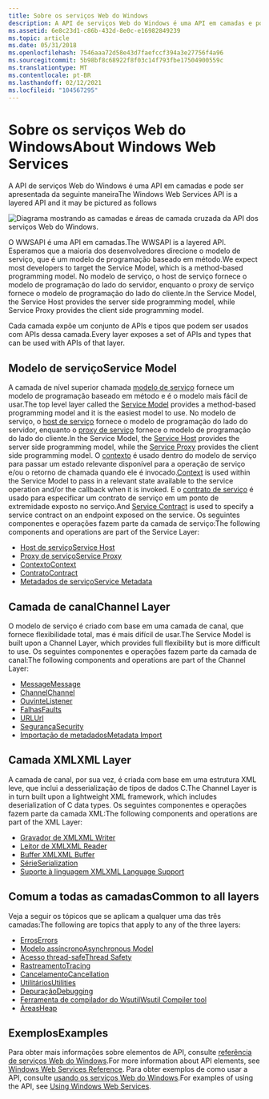 ```yaml
---
title: Sobre os serviços Web do Windows
description: A API de serviços Web do Windows é uma API em camadas e pode ser a imagem a seguir.
ms.assetid: 6e8c23d1-c86b-432d-8e0c-e16982849239
ms.topic: article
ms.date: 05/31/2018
ms.openlocfilehash: 7546aaa72d58e43d7faefccf394a3e27756f4a96
ms.sourcegitcommit: 5b98bf8c68922f8f03c14f793fbe17504900559c
ms.translationtype: MT
ms.contentlocale: pt-BR
ms.lasthandoff: 02/12/2021
ms.locfileid: "104567295"
---
```

# <a name="about-windows-web-services"></a><span data-ttu-id="213fd-103">Sobre os serviços Web do Windows</span><span class="sxs-lookup"><span data-stu-id="213fd-103">About Windows Web Services</span></span>

<span data-ttu-id="213fd-104">A API de serviços Web do Windows é uma API em camadas e pode ser apresentada da seguinte maneira</span><span class="sxs-lookup"><span data-stu-id="213fd-104">The Windows Web Services API is a layered API and it may be pictured as follows</span></span>

![Diagrama mostrando as camadas e áreas de camada cruzada da API dos serviços Web do Windows.](images/apistack.png)

<span data-ttu-id="213fd-106">O WWSAPI é uma API em camadas.</span><span class="sxs-lookup"><span data-stu-id="213fd-106">The WWSAPI is a layered API.</span></span> <span data-ttu-id="213fd-107">Esperamos que a maioria dos desenvolvedores direcione o modelo de serviço, que é um modelo de programação baseado em método.</span><span class="sxs-lookup"><span data-stu-id="213fd-107">We expect most developers to target the Service Model, which is a method-based programming model.</span></span> <span data-ttu-id="213fd-108">No modelo de serviço, o host de serviço fornece o modelo de programação do lado do servidor, enquanto o proxy de serviço fornece o modelo de programação do lado do cliente.</span><span class="sxs-lookup"><span data-stu-id="213fd-108">In the Service Model, the Service Host provides the server side programming model, while Service Proxy provides the client side programming model.</span></span>

<span data-ttu-id="213fd-109">Cada camada expõe um conjunto de APIs e tipos que podem ser usados com APIs dessa camada.</span><span class="sxs-lookup"><span data-stu-id="213fd-109">Every layer exposes a set of APIs and types that can be used with APIs of that layer.</span></span>

## <a name="service-model"></a><span data-ttu-id="213fd-110">Modelo de serviço</span><span class="sxs-lookup"><span data-stu-id="213fd-110">Service Model</span></span>

<span data-ttu-id="213fd-111">A camada de nível superior chamada [modelo de serviço](service-model-layer-overview.md) fornece um modelo de programação baseado em método e é o modelo mais fácil de usar.</span><span class="sxs-lookup"><span data-stu-id="213fd-111">The top level layer called the [Service Model](service-model-layer-overview.md) provides a method-based programming model and it is the easiest model to use.</span></span> <span data-ttu-id="213fd-112">No modelo de serviço, o [host de serviço](service-host.md) fornece o modelo de programação do lado do servidor, enquanto o [proxy de serviço](service-proxy.md) fornece o modelo de programação do lado do cliente.</span><span class="sxs-lookup"><span data-stu-id="213fd-112">In the Service Model, the [Service Host](service-host.md) provides the server side programming model, while the [Service Proxy](service-proxy.md) provides the client side programming model.</span></span> <span data-ttu-id="213fd-113">O [contexto](context.md) é usado dentro do modelo de serviço para passar um estado relevante disponível para a operação de serviço e/ou o retorno de chamada quando ele é invocado.</span><span class="sxs-lookup"><span data-stu-id="213fd-113">[Context](context.md) is used within the Service Model to pass in a relevant state available to the service operation and/or the callback when it is invoked.</span></span> <span data-ttu-id="213fd-114">E o [contrato de serviço](contract.md) é usado para especificar um contrato de serviço em um ponto de extremidade exposto no serviço.</span><span class="sxs-lookup"><span data-stu-id="213fd-114">And [Service Contract](contract.md) is used to specify a service contract on an endpoint exposed on the service.</span></span> <span data-ttu-id="213fd-115">Os seguintes componentes e operações fazem parte da camada de serviço:</span><span class="sxs-lookup"><span data-stu-id="213fd-115">The following components and operations are part of the Service Layer:</span></span>

-   [<span data-ttu-id="213fd-116">Host de serviço</span><span class="sxs-lookup"><span data-stu-id="213fd-116">Service Host</span></span>](service-host.md)
-   [<span data-ttu-id="213fd-117">Proxy de serviço</span><span class="sxs-lookup"><span data-stu-id="213fd-117">Service Proxy</span></span>](service-proxy.md)
-   [<span data-ttu-id="213fd-118">Contexto</span><span class="sxs-lookup"><span data-stu-id="213fd-118">Context</span></span>](context.md)
-   [<span data-ttu-id="213fd-119">Contrato</span><span class="sxs-lookup"><span data-stu-id="213fd-119">Contract</span></span>](contract.md)
-   [<span data-ttu-id="213fd-120">Metadados de serviço</span><span class="sxs-lookup"><span data-stu-id="213fd-120">Service Metadata</span></span>](service-metadata.md)

## <a name="channel-layer"></a><span data-ttu-id="213fd-121">Camada de canal</span><span class="sxs-lookup"><span data-stu-id="213fd-121">Channel Layer</span></span>

<span data-ttu-id="213fd-122">O modelo de serviço é criado com base em uma camada de canal, que fornece flexibilidade total, mas é mais difícil de usar.</span><span class="sxs-lookup"><span data-stu-id="213fd-122">The Service Model is built upon a Channel Layer, which provides full flexibility but is more difficult to use.</span></span> <span data-ttu-id="213fd-123">Os seguintes componentes e operações fazem parte da camada de canal:</span><span class="sxs-lookup"><span data-stu-id="213fd-123">The following components and operations are part of the Channel Layer:</span></span>

-   [<span data-ttu-id="213fd-124">Message</span><span class="sxs-lookup"><span data-stu-id="213fd-124">Message</span></span>](message.md)
-   [<span data-ttu-id="213fd-125">Channel</span><span class="sxs-lookup"><span data-stu-id="213fd-125">Channel</span></span>](channel.md)
-   [<span data-ttu-id="213fd-126">Ouvinte</span><span class="sxs-lookup"><span data-stu-id="213fd-126">Listener</span></span>](listener.md)
-   [<span data-ttu-id="213fd-127">Falhas</span><span class="sxs-lookup"><span data-stu-id="213fd-127">Faults</span></span>](faults.md)
-   [<span data-ttu-id="213fd-128">URL</span><span class="sxs-lookup"><span data-stu-id="213fd-128">Url</span></span>](url.md)
-   [<span data-ttu-id="213fd-129">Segurança</span><span class="sxs-lookup"><span data-stu-id="213fd-129">Security</span></span>](security-overview.md)
-   [<span data-ttu-id="213fd-130">Importação de metadados</span><span class="sxs-lookup"><span data-stu-id="213fd-130">Metadata Import</span></span>](metadata-import.md)

## <a name="xml-layer"></a><span data-ttu-id="213fd-131">Camada XML</span><span class="sxs-lookup"><span data-stu-id="213fd-131">XML Layer</span></span>

<span data-ttu-id="213fd-132">A camada de canal, por sua vez, é criada com base em uma estrutura XML leve, que inclui a desserialização de tipos de dados C.</span><span class="sxs-lookup"><span data-stu-id="213fd-132">The Channel Layer is in turn built upon a lightweight XML framework, which includes deserialization of C data types.</span></span> <span data-ttu-id="213fd-133">Os seguintes componentes e operações fazem parte da camada XML:</span><span class="sxs-lookup"><span data-stu-id="213fd-133">The following components and operations are part of the XML Layer:</span></span>

-   [<span data-ttu-id="213fd-134">Gravador de XML</span><span class="sxs-lookup"><span data-stu-id="213fd-134">XML Writer</span></span>](xml-writer.md)
-   [<span data-ttu-id="213fd-135">Leitor de XML</span><span class="sxs-lookup"><span data-stu-id="213fd-135">XML Reader</span></span>](xml-reader.md)
-   [<span data-ttu-id="213fd-136">Buffer XML</span><span class="sxs-lookup"><span data-stu-id="213fd-136">XML Buffer</span></span>](xml-buffer.md)
-   [<span data-ttu-id="213fd-137">Série</span><span class="sxs-lookup"><span data-stu-id="213fd-137">Serialization</span></span>](serialization.md)
-   [<span data-ttu-id="213fd-138">Suporte à linguagem XML</span><span class="sxs-lookup"><span data-stu-id="213fd-138">XML Language Support</span></span>](xml-language-support.md)

## <a name="common-to-all-layers"></a><span data-ttu-id="213fd-139">Comum a todas as camadas</span><span class="sxs-lookup"><span data-stu-id="213fd-139">Common to all layers</span></span>

<span data-ttu-id="213fd-140">Veja a seguir os tópicos que se aplicam a qualquer uma das três camadas:</span><span class="sxs-lookup"><span data-stu-id="213fd-140">The following are topics that apply to any of the three layers:</span></span>

-   [<span data-ttu-id="213fd-141">Erros</span><span class="sxs-lookup"><span data-stu-id="213fd-141">Errors</span></span>](errors.md)
-   [<span data-ttu-id="213fd-142">Modelo assíncrono</span><span class="sxs-lookup"><span data-stu-id="213fd-142">Asynchronous Model</span></span>](asynchronous-model.md)
-   [<span data-ttu-id="213fd-143">Acesso thread-safe</span><span class="sxs-lookup"><span data-stu-id="213fd-143">Thread Safety</span></span>](thread-safety.md)
-   [<span data-ttu-id="213fd-144">Rastreamento</span><span class="sxs-lookup"><span data-stu-id="213fd-144">Tracing</span></span>](tracing.md)
-   [<span data-ttu-id="213fd-145">Cancelamento</span><span class="sxs-lookup"><span data-stu-id="213fd-145">Cancellation</span></span>](cancellation.md)
-   [<span data-ttu-id="213fd-146">Utilitários</span><span class="sxs-lookup"><span data-stu-id="213fd-146">Utilities</span></span>](utilities.md)
-   [<span data-ttu-id="213fd-147">Depuração</span><span class="sxs-lookup"><span data-stu-id="213fd-147">Debugging</span></span>](debugging.md)
-   [<span data-ttu-id="213fd-148">Ferramenta de compilador do Wsutil</span><span class="sxs-lookup"><span data-stu-id="213fd-148">Wsutil Compiler tool</span></span>](wsutil-compiler-tool.md)
-   [<span data-ttu-id="213fd-149">Áreas</span><span class="sxs-lookup"><span data-stu-id="213fd-149">Heap</span></span>](heap.md)

## <a name="examples"></a><span data-ttu-id="213fd-150">Exemplos</span><span class="sxs-lookup"><span data-stu-id="213fd-150">Examples</span></span>

<span data-ttu-id="213fd-151">Para obter mais informações sobre elementos de API, consulte [referência de serviços Web do Windows](windows-web-services-reference.md).</span><span class="sxs-lookup"><span data-stu-id="213fd-151">For more information about API elements, see [Windows Web Services Reference](windows-web-services-reference.md).</span></span> <span data-ttu-id="213fd-152">Para obter exemplos de como usar a API, consulte [usando os serviços Web do Windows](using-windows-web-services.md).</span><span class="sxs-lookup"><span data-stu-id="213fd-152">For examples of using the API, see [Using Windows Web Services](using-windows-web-services.md).</span></span>

 

 




